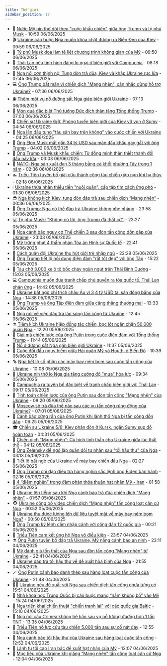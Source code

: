 ```yaml
---
title: Thế giới
sidebar_position: 17
---
```


<!-- dantri-the-gioi:START -->
- 🌋 [Nước Mỹ nín thở dõi theo &quot;cuộc khẩu chiến&quot; giữa ông Trump và tỷ phú Musk](https://dantri.com.vn/the-gioi/nuoc-my-nin-tho-doi-theo-cuoc-khau-chien-giua-ong-trump-va-ty-phu-musk-20250606161632512.htm) - 10:59 06/06/2025
- 🎬 [Ukraine cáo buộc Nga muốn khóa chặt đường ra Biển Đen của Kiev](https://dantri.com.vn/the-gioi/ukraine-cao-buoc-nga-muon-khoa-chat-duong-ra-bien-den-cua-kiev-20250606164412394.htm) - 09:59 06/06/2025
- 🧰 [Tỷ phú Musk dọa làm tê liệt chương trình không gian của Mỹ](https://dantri.com.vn/the-gioi/ty-phu-musk-doa-lam-te-liet-chuong-trinh-khong-gian-cua-my-20250606161220782.htm) - 09:50 06/06/2025
- 🌋 [Thái Lan nêu tình hình đáng lo ngại ở biên giới với Campuchia](https://dantri.com.vn/the-gioi/thai-lan-neu-tinh-hinh-dang-lo-ngai-o-bien-gioi-voi-campuchia-20250606151449524.htm) - 08:18 06/06/2025
- 🗽 [Nga nổi cơn thịnh nộ: Tung đòn trả đũa, Kiev và khắp Ukraine rực lửa](https://dantri.com.vn/the-gioi/nga-noi-con-thinh-no-tung-don-tra-dua-kiev-va-khap-ukraine-ruc-lua-20250606144512879.htm) - 07:45 06/06/2025
- 💻 [Ông Trump bất mãn vì chiến dịch &quot;Mạng nhện&quot;, cân nhắc dừng hỗ trợ Ukraine?](https://dantri.com.vn/the-gioi/ong-trump-bat-man-vi-chien-dich-mang-nhen-can-nhac-dung-ho-tro-ukraine-20250606141058691.htm) - 07:36 06/06/2025
- ⛽️ [Thêm một vụ nổ đường sắt Nga giáp biên giới Ukraine](https://dantri.com.vn/the-gioi/them-mot-vu-no-duong-sat-nga-giap-bien-gioi-ukraine-20250606140402296.htm) - 07:13 06/06/2025
- 🤩 [Món quà đặc biệt Thủ tướng Đức đích thân tặng Tổng thống Trump](https://dantri.com.vn/the-gioi/mon-qua-dac-biet-thu-tuong-duc-dich-than-tang-tong-thong-trump-20250606135054933.htm) - 07:03 06/06/2025
- 🧐 [Chiến sự Ukraine 6/6: Phòng tuyến biên giới của Kiev vỡ vụn ở Sumy](https://dantri.com.vn/the-gioi/chien-su-ukraine-66-phong-tuyen-bien-gioi-cua-kiev-vo-vun-o-sumy-20250606115350766.htm) - 04:54 06/06/2025
- 🎊 [Nga lần đầu tung &quot;tàu sân bay trên không&quot; vào cuộc chiến với Ukraine](https://dantri.com.vn/the-gioi/nga-lan-dau-tung-tau-san-bay-tren-khong-vao-cuoc-chien-voi-ukraine-20250606110416292.htm) - 04:25 06/06/2025
- 📝 [Ông Elon Musk mất gần 34 tỷ USD sau màn đấu khẩu gay gắt với ông Trump](https://dantri.com.vn/the-gioi/ong-elon-musk-mat-gan-34-ty-usd-sau-man-dau-khau-gay-gat-voi-ong-trump-20250606104416780.htm) - 04:02 06/06/2025
- 🤡 [Ông Trump và Musk khẩu chiến: Từ đồng minh thân thiết thành đối đầu nảy lửa](https://dantri.com.vn/the-gioi/ong-trump-va-musk-khau-chien-tu-dong-minh-than-thiet-thanh-doi-dau-nay-lua-20250606095054244.htm) - 03:03 06/06/2025
- 🥷 [NATO: Nga sản xuất đạn 3 tháng bằng cả khối phương Tây trong 1 năm](https://dantri.com.vn/the-gioi/nato-nga-san-xuat-dan-3-thang-bang-ca-khoi-phuong-tay-trong-1-nam-20250606092618849.htm) - 02:36 06/06/2025
- 🏊 [Triều Tiên tuyên bố giải cứu thành công tàu chiến gặp nạn khi hạ thủy](https://dantri.com.vn/the-gioi/trieu-tien-tuyen-bo-giai-cuu-thanh-cong-tau-chien-gap-nan-khi-ha-thuy-20250606090721855.htm) - 02:18 06/06/2025
- 🕯 [Ukraine thừa nhận thiếu tiền &quot;nuôi quân&quot;, cấp tập tìm cách ứng phó](https://dantri.com.vn/the-gioi/ukraine-thua-nhan-thieu-tien-nuoi-quan-cap-tap-tim-cach-ung-pho-20250606080006045.htm) - 01:30 06/06/2025
- 😎 [Nga không kích Kiev, tung đòn đáp trả sau chiến dịch “Mạng nhện”](https://dantri.com.vn/the-gioi/nga-khong-kich-kiev-tung-don-dap-tra-sau-chien-dich-mang-nhen-20250606072533513.htm) - 00:36 06/06/2025
- 🌈 [Ông Trump: Nga có thể đáp trả Ukraine không nhẹ nhàng](https://dantri.com.vn/the-gioi/ong-trump-nga-co-the-dap-tra-ukraine-khong-nhe-nhang-20250606065219180.htm) - 23:58 05/06/2025
- 💻 [Tỷ phú Musk: &quot;Không có tôi, ông Trump đã thất cử&quot;](https://dantri.com.vn/the-gioi/ty-phu-musk-khong-co-toi-ong-trump-da-that-cu-20250606061800152.htm) - 23:27 05/06/2025
- 🤖 [Nga cảnh báo nguy cơ Thế chiến 3 sau đòn tấn công dồn dập của Ukraine](https://dantri.com.vn/the-gioi/nga-canh-bao-nguy-co-the-chien-3-sau-don-tan-cong-don-dap-cua-ukraine-20250606060027922.htm) - 23:03 05/06/2025
- 🦏 [Mỹ trừng phạt 4 thẩm phán Tòa án Hình sự Quốc tế](https://dantri.com.vn/the-gioi/my-trung-phat-4-tham-phan-toa-an-hinh-su-quoc-te-20250606052929028.htm) - 22:41 05/06/2025
- 🌁 [Cách quân đội Ukraine thu hút giới trẻ nhập ngũ](https://dantri.com.vn/the-gioi/cach-quan-doi-ukraine-thu-hut-gioi-tre-nhap-ngu-20250605231552062.htm) - 22:29 05/06/2025
- 🐘 [Ông Trump tiết lộ nội dung điện đàm &quot;rất tốt đẹp&quot; với ông Tập](https://dantri.com.vn/the-gioi/ong-trump-tiet-lo-noi-dung-dien-dam-rat-tot-dep-voi-ong-tap-20250605221308709.htm) - 15:22 05/06/2025
- 🥷 [Tàu chở 3.000 xe ô tô bốc cháy ngùn ngụt trên Thái Bình Dương](https://dantri.com.vn/the-gioi/tau-cho-3000-xe-o-to-boc-chay-ngun-ngut-tren-thai-binh-duong-20250605215222466.htm) - 15:03 05/06/2025
- 💻 [Campuchia muốn đưa tranh chấp chủ quyền ra tòa quốc tế, Thái Lan phản ứng](https://dantri.com.vn/the-gioi/campuchia-muon-dua-tranh-chap-chu-quyen-ra-toa-quoc-te-thai-lan-phan-ung-20250605212219476.htm) - 14:42 05/06/2025
- 🎡 [Ukraine bất ngờ chỉ trích châu Âu vì 3,4 tỷ USD tài sản đóng băng của Nga](https://dantri.com.vn/the-gioi/ukraine-bat-ngo-chi-trich-chau-au-vi-34-ty-usd-tai-san-dong-bang-cua-nga-20250605211018407.htm) - 14:38 05/06/2025
- 🧰 [Ông Trump và ông Tập điện đàm giữa căng thẳng thương mại](https://dantri.com.vn/the-gioi/ong-trump-va-ong-tap-dien-dam-giua-cang-thang-thuong-mai-20250605201833432.htm) - 13:33 05/06/2025
- 🥸 [Nga nói về việc đáp trả làn sóng tấn công từ Ukraine](https://dantri.com.vn/the-gioi/nga-noi-ve-viec-dap-tra-lan-song-tan-cong-tu-ukraine-20250605194129737.htm) - 12:45 05/06/2025
- ⚗️ [Tiêm kích Ukraine hiệp đồng tác chiến, bọc lót ngăn chặn 50.000 quân Nga](https://dantri.com.vn/the-gioi/tiem-kich-ukraine-hiep-dong-tac-chien-boc-lot-ngan-chan-50000-quan-nga-20250605181155705.htm) - 12:20 05/06/2025
- 🌮 [Giải mã chiến lược của ông Putin trong cuộc điện đàm với Tổng thống Trump](https://dantri.com.vn/the-gioi/giai-ma-chien-luoc-cua-ong-putin-trong-cuoc-dien-dam-voi-tong-thong-trump-20250605171240464.htm) - 11:44 05/06/2025
- 🎃 [Nổ ở đường sắt Nga gần biên giới Ukraine](https://dantri.com.vn/the-gioi/no-o-duong-sat-nga-gan-bien-gioi-ukraine-20250605182521840.htm) - 11:37 05/06/2025
- 💫 [Cuộc đối đầu nguy hiểm giữa Hải quân Mỹ và Houthi ở Biển Đỏ](https://dantri.com.vn/the-gioi/cuoc-doi-dau-nguy-hiem-giua-hai-quan-my-va-houthi-o-bien-do-20250605100521241.htm) - 10:39 05/06/2025
- 🪜 [Nga tiết lộ số phận các máy bay ném bom sau cuộc tấn công của Ukraine](https://dantri.com.vn/the-gioi/nga-tiet-lo-so-phan-cac-may-bay-nem-bom-sau-cuoc-tan-cong-cua-ukraine-20250605165600461.htm) - 10:08 05/06/2025
- 🌋 [Ukraine nín thở lo Nga gia tăng cường độ &quot;mưa&quot; hỏa lực](https://dantri.com.vn/the-gioi/ukraine-nin-tho-lo-nga-gia-tang-cuong-do-mua-hoa-luc-20250605162556499.htm) - 09:34 05/06/2025
- 🦏 [Campuchia ra tuyên bố đặc biệt về tranh chấp biên giới với Thái Lan](https://dantri.com.vn/the-gioi/campuchia-ra-tuyen-bo-dac-biet-ve-tranh-chap-bien-gioi-voi-thai-lan-20250605153936021.htm) - 09:17 05/06/2025
- 👀 [Tính toán chiến lược của ông Putin sau đòn tấn công &quot;Mạng nhện&quot; của Ukraine](https://dantri.com.vn/the-gioi/tinh-toan-chien-luoc-cua-ong-putin-sau-don-tan-cong-mang-nhen-cua-ukraine-20250605144521909.htm) - 08:20 05/06/2025
- 🧰 [Moscow sẽ trả đũa thế nào sau các vụ tấn công rúng động của Ukraine?](https://dantri.com.vn/the-gioi/moscow-se-tra-dua-the-nao-sau-cac-vu-tan-cong-rung-dong-cua-ukraine-20250605123112024.htm) - 07:01 05/06/2025
- 🚀 [Cảnh báo cứng rắn của ông Putin khi lãnh thổ Nga bị tấn công dồn dập](https://dantri.com.vn/the-gioi/canh-bao-cung-ran-cua-ong-putin-khi-lanh-tho-nga-bi-tan-cong-don-dap-20250605120639635.htm) - 06:25 05/06/2025
- 🎓 [Chiến sự Ukraine 5/6: Kiev phản đòn ở Kursk, ngăn Sumy sụp đổ hoàn toàn](https://dantri.com.vn/the-gioi/chien-su-ukraine-56-kiev-phan-don-o-kursk-ngan-sumy-sup-do-hoan-toan-20250605112548993.htm) - 04:31 05/06/2025
- 🥸 [Chiến dịch &quot;Mạng nhện&quot;: Cú hích tinh thần cho Ukraine giữa lúc thất thế](https://dantri.com.vn/the-gioi/chien-dich-mang-nhen-cu-hich-tinh-than-cho-ukraine-giua-luc-that-the-20250605110152300.htm) - 04:12 05/06/2025
- 🦅 [Ông Zelensky để ngỏ lập quân đội tư nhân sau &quot;tối hậu thư&quot; của Nga](https://dantri.com.vn/the-gioi/ong-zelensky-de-ngo-lap-quan-doi-tu-nhan-sau-toi-hau-thu-cua-nga-20250605100657730.htm) - 03:13 05/06/2025
- 🤭 [Tiết lộ bất ngờ của Ukraine về máy bay chiến đấu Nga](https://dantri.com.vn/the-gioi/tiet-lo-bat-ngo-cua-ukraine-ve-may-bay-chien-dau-nga-20250604195254195.htm) - 02:27 05/06/2025
- 🤖 [Ông Trump chỉ đạo điều tra hàng nghìn sắc lệnh ông Biden ban hành](https://dantri.com.vn/the-gioi/ong-trump-chi-dao-dieu-tra-hang-nghin-sac-lenh-ong-biden-ban-hanh-20250605090458517.htm) - 02:16 05/06/2025
- 🐲 [4 “điểm nghẽn” trong đàm phán thỏa thuận hạt nhân Mỹ - Iran](https://dantri.com.vn/the-gioi/4-diem-nghen-trong-dam-phan-thoa-thuan-hat-nhan-my-iran-20250604222349903.htm) - 01:58 05/06/2025
- 🫣 [Ukraine lên tiếng sau khi Nga cảnh báo trả đũa chiến dịch &quot;Mạng nhện&quot;](https://dantri.com.vn/the-gioi/ukraine-len-tieng-sau-khi-nga-canh-bao-tra-dua-chien-dich-mang-nhen-20250605084631976.htm) - 01:57 05/06/2025
- 🐵 [Ukraine công bố video chiến dịch “Mạng nhện” tấn công loạt căn cứ Nga](https://dantri.com.vn/the-gioi/ukraine-cong-bo-video-chien-dich-mang-nhen-tan-cong-loat-can-cu-nga-20250605035931473.htm) - 00:52 05/06/2025
- 🫶 [Ukraine thu được lượng lớn dữ liệu tuyệt mật về máy bay ném bom Nga?](https://dantri.com.vn/the-gioi/ukraine-thu-duoc-luong-lon-du-lieu-tuyet-mat-ve-may-bay-nem-bom-nga-20250605074122865.htm) - 00:50 05/06/2025
- 💃 [Ông Trump ký lệnh cấm nhập cảnh với công dân 12 quốc gia](https://dantri.com.vn/the-gioi/ong-trump-ky-lenh-cam-nhap-canh-voi-cong-dan-12-quoc-gia-20250605071514020.htm) - 00:21 05/06/2025
- 💫 [Triều Tiên cam kết ủng hộ Nga vô điều kiện](https://dantri.com.vn/the-gioi/trieu-tien-cam-ket-ung-ho-nga-vo-dieu-kien-20250605065227888.htm) - 23:57 04/06/2025
- ⚗️ [Ông Putin tuyên bố đáp trả Ukraine, Mỹ nâng cảnh báo an ninh](https://dantri.com.vn/the-gioi/ong-putin-tuyen-bo-dap-tra-ukraine-my-nang-canh-bao-an-ninh-20250605060447047.htm) - 23:11 04/06/2025
- 🥷 [Mỹ đánh giá tổn thất của Nga sau đòn tấn công &quot;Mạng nhện&quot; từ Ukraine](https://dantri.com.vn/the-gioi/my-danh-gia-ton-that-cua-nga-sau-don-tan-cong-mang-nhen-tu-ukraine-20250605052736886.htm) - 22:41 04/06/2025
- 🥸 [Ukraine đáp trả tối hậu thư về đề xuất hòa bình của Nga](https://dantri.com.vn/the-gioi/ukraine-dap-tra-toi-hau-thu-ve-de-xuat-hoa-binh-cua-nga-20250605033307467.htm) - 21:55 04/06/2025
- 🪄 [Ông Putin cảnh báo đanh thép sau hàng loạt cuộc tấn công của Ukraine](https://dantri.com.vn/the-gioi/ong-putin-canh-bao-danh-thep-sau-hang-loat-cuoc-tan-cong-cua-ukraine-20250605024815332.htm) - 21:48 04/06/2025
- 🧑‍💻 [Ukraine nêu đề xuất với Nga sau chiến dịch tấn công chưa từng có](https://dantri.com.vn/the-gioi/ukraine-neu-de-xuat-voi-nga-sau-chien-dich-tan-cong-chua-tung-co-20250604214002135.htm) - 15:51 04/06/2025
- 🤭 [Nhà khoa học Trung Quốc bị cáo buộc mang “nấm khủng bố” vào Mỹ](https://dantri.com.vn/the-gioi/nha-khoa-hoc-trung-quoc-bi-cao-buoc-mang-nam-khung-bo-vao-my-20250604220122669.htm) - 15:24 04/06/2025
- 🗽 [Nga triển khai chiến thuật &quot;chiến tranh lai&quot; với các quốc gia Baltic](https://dantri.com.vn/the-gioi/nga-trien-khai-chien-thuat-chien-tranh-lai-voi-cac-quoc-gia-baltic-20250604221023812.htm) - 15:10 04/06/2025
- 🤖 [Nga nói cầu Crimea không hề hấn sau vụ nổ tương đương hơn 1 tấn TNT](https://dantri.com.vn/the-gioi/nga-noi-cau-crimea-khong-he-han-sau-vu-no-tuong-duong-hon-1-tan-tnt-20250604193349470.htm) - 13:35 04/06/2025
- 🌈 [Triều Tiên nỗ lực cứu tàu chiến 5.000 tấn sau sự cố nát đáy](https://dantri.com.vn/the-gioi/trieu-tien-no-luc-cuu-tau-chien-5000-tan-sau-su-co-nat-day-20250604185045846.htm) - 12:55 04/06/2025
- 🤩 [Nga cảnh báo tối hậu thư của Ukraine sau hàng loạt cuộc tấn công](https://dantri.com.vn/the-gioi/nga-canh-bao-toi-hau-thu-cua-ukraine-sau-hang-loat-cuoc-tan-cong-20250604193740226.htm) - 12:52 04/06/2025
- 🤗 [Lãnh tụ tối cao Iran bác đề xuất hạt nhân của Mỹ](https://dantri.com.vn/the-gioi/lanh-tu-toi-cao-iran-bac-de-xuat-hat-nhan-cua-my-20250604152739453.htm) - 12:07 04/06/2025
- 🙉 [Mục tiêu của Ukraine khi giăng “Mạng nhện” tấn công loạt căn cứ Nga](https://dantri.com.vn/the-gioi/muc-tieu-cua-ukraine-khi-giang-mang-nhen-tan-cong-loat-can-cu-nga-20250604180434357.htm) - 12:04 04/06/2025<!-- dantri-the-gioi:END -->
